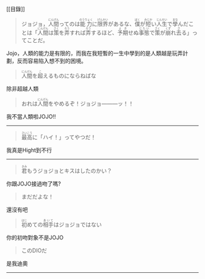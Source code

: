 [[目錄]]
> <div>ジョジョ，<ruby><rb>人間</rb><rt>にんげん</rt></ruby>ってのは<ruby><rb>能力</rb><rt>のうりょく</rt></ruby>に<ruby><rb>限界</rb><rt>げんかい</rt></ruby>があるな、<ruby><rb>僕</rb><rt>ぼく</rt></ruby>が<ruby><rb>短</rb><rt>みじか</rt></ruby>い<ruby><rb>人生</rb><rt>じんせい</rt></ruby>で<ruby><rb>學</rb><rt>まな</rt></ruby>んだことは「<ruby><rb>人間</rb><rt>にんげん</rt></ruby>は<ruby><rb>策</rb><rt>さく</rt></ruby>を<ruby><rb>弄</rb><rt>ろう</rt></ruby>すれば<ruby><rb>弄</rb><rt>ろう</rt></ruby>するほど、<ruby><rb>予期</rb><rt>よき</rt></ruby>せぬ<ruby><rb>事態</rb><rt>じたい</rt></ruby>で<ruby><rb>策</rb><rt>さく</rt></ruby>が<ruby><rb>崩</rb><rt>くず</rt></ruby>れ<ruby><rb>去</rb><rt>さ</rt></ruby>る」ってことだ。</div>

Jojo，人類的能力是有限的，而我在我短暫的一生中學到的是人類越是玩弄計劃，反而容易陷入想不到的困境。

> <div><ruby><rb>人間</rb><rt>にんげん</rt></ruby>を<ruby><rb>超</rb><rt>こ</rt></ruby>えるものにならねばな</div>

除非超越人類

> <div>おれは<ruby><rb>人間</rb><rt>にんげん</rt></ruby>をやめるぞ<ruby><rb>！</rb><rt></rt></ruby>ジョジョ―――ッ！！</div>

我不當人類啦JOJO!!

---
> <div><ruby><rb>最高</rb><rt>さいこう</rt></ruby>に「ハイ！」ってやつだ！</div>

我真是Hight到不行

---
> <div><ruby><rb>君</rb><rt>きみ</rt></ruby>もうジョジョとキスはしたのかい？</div>

你跟JOJO接過吻了嗎?

> まだだよな！

還沒有吧

> <div><ruby><rb>初</rb><rt>はじ</rt></ruby>めての<ruby><rb>相手</rb><rt>あいて</rt></ruby>はジョジョではない</div>

你的初吻對象不是JOJO

> このDIOだ

是我迪奧

---
